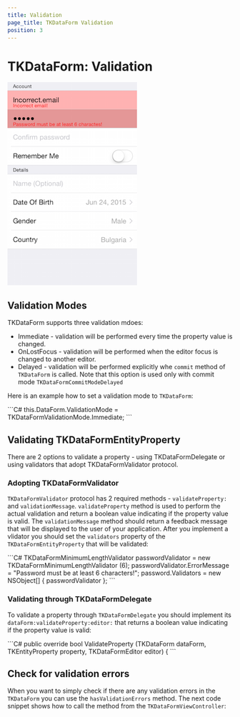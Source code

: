 ```yaml
---
title: Validation
page_title: TKDataForm Validation
position: 3
---
```


# TKDataForm: Validation

<img src="../images/dataform-validation001.png" />

## Validation Modes

TKDataForm supports three validation mdoes:

- Immediate - validation will be performed every time the property value is changed.
- OnLostFocus - validation will be performed when the editor focus is changed to another editor.
- Delayed - validation will be performed explicitly whe <code>commit</code> method of <code>TKDataForm</code> is called. Note that this option is used only with commit mode <code>TKDataFormCommitModeDelayed</code>

Here is an example how to set a validation mode to <code>TKDataForm</code>:

<snippet id='dataform-validation'/>
<snippet id='dataform-validation-swift'/>
```C#
this.DataForm.ValidationMode = TKDataFormValidationMode.Immediate;
```

## Validating TKDataFormEntityProperty

There are 2 options to validate a property - using TKDataFormDelegate or using validators that adopt TKDataFormValidator protocol.

### Adopting TKDataFormValidator

<code>TKDataFormValidator</code> protocol has 2 required methods - <code>validateProperty:</code> and <code>validationMessage</code>. <code>validateProperty</code> method is used to perform the actual validation and return a boolean value indicating if the property value is valid. The <code>validationMessage</code> method should return a feedback message that will be displayed to the user of your application. After you implement a vlidator you should set the <code>validators</code> property of the <code>TKDataFormEntityProperty</code> that will be validated:

<snippet id='dataform-password'/>
<snippet id='dataform-password-swift'/>
```C#
TKDataFormMinimumLengthValidator passwordValidator = new TKDataFormMinimumLengthValidator (6);
passwordValidator.ErrorMessage = "Password must be at least 6 characters!";
password.Validators = new NSObject[] { passwordValidator };
```

### Validating through TKDataFormDelegate

To validate a property through <code>TKDataFormDelegate</code> you should implement its <code>dataForm:validateProperty:editor:</code> that returns a boolean value indicating if the property value is valid:

<snippet id='dataform-validate'/>
<snippet id='dataform-validate-swift'/>
```C#
public override bool ValidateProperty (TKDataForm dataForm, TKEntityProperty property, TKDataFormEditor editor)
{
```

## Check for validation errors

When you want to simply check if there are any validation errors in the <code>TKDataForm</code> you can use the <code>hasValidationErrors</code> method. The next code snippet shows how to call the method from the <code>TKDataFormViewController</code>:

<snippet id='dataform-has-validation-errors'/>
<snippet id='dataform-has-validation-errors-swift'/>